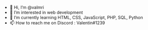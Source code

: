 - 👋 Hi, I’m @valmri
- 👀 I’m interested in web development 
- 🌱 I’m currently learning HTML, CSS, JavaScript, PHP, SQL, Python
- 📫 How to reach me on Discord : Valentin#1239

<!---
valmri/valmri is a ✨ special ✨ repository because its `README.md` (this file) appears on your GitHub profile.
You can click the Preview link to take a look at your changes.
--->
